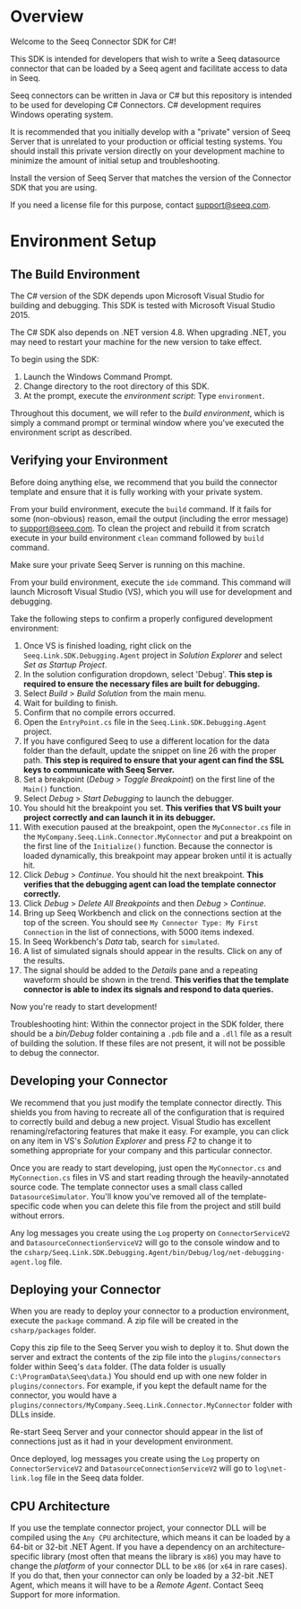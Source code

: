 # Overview

Welcome to the Seeq Connector SDK for C#!

This SDK is intended for developers that wish to write a Seeq datasource connector that can be loaded by a Seeq agent
and facilitate access to data in Seeq.

Seeq connectors can be written in Java or C# but this repository is intended to be used for developing C# Connectors. 
C# development requires Windows operating system.

It is recommended that you initially develop with a "private" version of Seeq Server that is unrelated to your
production or official testing systems. You should install this private version directly on your development machine to
minimize the amount of initial setup and troubleshooting.

Install the version of Seeq Server that matches the version of the Connector SDK that you are using.

If you need a license file for this purpose, contact [support@seeq.com](mailto:support@seeq.com).

# Environment Setup

## The Build Environment

The C# version of the SDK depends upon Microsoft Visual Studio for building and debugging. This SDK is tested with
Microsoft Visual Studio 2015.

The C# SDK also depends on .NET version 4.8. When upgrading .NET, you may need to restart your machine for the new
version to take effect.

To begin using the SDK:

1. Launch the Windows Command Prompt.
2. Change directory to the root directory of this SDK.
3. At the prompt, execute the *environment script*: Type `environment`.

Throughout this document, we will refer to the *build environment*, which is simply a command prompt or terminal window
where you've executed the environment script as described.

## Verifying your Environment

Before doing anything else, we recommend that you build the connector template and ensure that it is fully working with
your private system.

From your build environment, execute the `build` command. If it fails for some (non-obvious) reason, email the output
(including the error message) to [support@seeq.com](mailto:support@seeq.com). To clean the project and rebuild it 
from scratch execute in your build environment `clean` command followed by `build` command.

Make sure your private Seeq Server is running on this machine.

From your build environment, execute the `ide` command. This command will launch Microsoft Visual Studio (VS), which you
will use for development and debugging.

Take the following steps to confirm a properly configured development environment:

1. Once VS is finished loading, right click on the `Seeq.Link.SDK.Debugging.Agent` project in *Solution Explorer* and
   select *Set as Startup Project*.
2. In the solution configuration dropdown, select 'Debug'. **This step is required to ensure the necessary files are
   built for debugging.**
3. Select *Build* > *Build Solution* from the main menu.
4. Wait for building to finish.
5. Confirm that no compile errors occurred.
6. Open the `EntryPoint.cs` file in the `Seeq.Link.SDK.Debugging.Agent` project.
7. If you have configured Seeq to use a different location for the data folder than the default, update the snippet on
   line 26 with the proper path. **This step is required to ensure that your agent can find the SSL keys to communicate
   with Seeq Server.**
8. Set a breakpoint (*Debug* > *Toggle Breakpoint*) on the first line of the `Main()` function.
9. Select *Debug* > *Start Debugging* to launch the debugger.
10. You should hit the breakpoint you set. **This verifies that VS built your project correctly and can launch it in its
    debugger.**
11. With execution paused at the breakpoint, open the `MyConnector.cs` file in the
    `MyCompany.Seeq.Link.Connector.MyConnector` and put a breakpoint on the first line of the `Initialize()` function.
    Because the connector is loaded dynamically, this breakpoint may appear broken until it is actually hit.
12. Click *Debug* > *Continue*. You should hit the next breakpoint. **This verifies that the debugging agent can load
    the template connector correctly.**
13. Click *Debug* > *Delete All Breakpoints* and then *Debug* > *Continue*.
14. Bring up Seeq Workbench and click on the connections section at the top of the screen. You should
    see `My Connector Type: My First Connection` in the list of connections, with 5000 items indexed.
15. In Seeq Workbench's *Data* tab, search for `simulated`.
16. A list of simulated signals should appear in the results. Click on any of the results.
17. The signal should be added to the *Details* pane and a repeating waveform should be shown in the trend. **This
    verifies that the template connector is able to index its signals and respond to data queries.**

Now you're ready to start development!

Troubleshooting hint: Within the connector project in the SDK folder, there should be a *bin/Debug* folder containing
a `.pdb` file and a `.dll` file as a result of building the solution. If these files are not present, it will not be
possible to debug the connector.

## Developing your Connector

We recommend that you just modify the template connector directly. This shields you from having to recreate all of the
configuration that is required to correctly build and debug a new project. Visual Studio has excellent
renaming/refactoring features that make it easy. For example, you can click on any item in VS's *Solution Explorer*
and press *F2* to change it to something appropriate for your company and this particular connector.

Once you are ready to start developing, just open the `MyConnector.cs` and `MyConnection.cs` files in VS and start
reading through the heavily-annotated source code. The template connector uses a small class called
`DatasourceSimulator`. You'll know you've removed all of the template-specific code when you can delete this file from
the project and still build without errors.

Any log messages you create using the `Log` property on `ConnectorServiceV2` and `DatasourceConnectionServiceV2` will go
to the console window and to the `csharp/Seeq.Link.SDK.Debugging.Agent/bin/Debug/log/net-debugging-agent.log` file.

## Deploying your Connector

When you are ready to deploy your connector to a production environment, execute the `package` command. A zip file will
be created in the `csharp/packages` folder.

Copy this zip file to the Seeq Server you wish to deploy it to. Shut down the server and extract the contents of the zip
file into the `plugins/connectors` folder within Seeq's `data` folder. (The data folder is usually
`C:\ProgramData\Seeq\data`.) You should end up with one new folder in `plugins/connectors`. For example, if you kept the
default name for the connector, you would have a
`plugins/connectors/MyCompany.Seeq.Link.Connector.MyConnector` folder with DLLs inside.

Re-start Seeq Server and your connector should appear in the list of connections just as it had in your development
environment.

Once deployed, log messages you create using the `Log` property on `ConnectorServiceV2` and
`DatasourceConnectionServiceV2` will go to `log\net-link.log` file in the Seeq data folder.

## CPU Architecture

If you use the template connector project, your connector DLL will be compiled using the `Any CPU` architecture, which
means it can be loaded by a 64-bit or 32-bit .NET Agent. If you have a dependency on an architecture-specific library
(most often that means the library is `x86`) you may have to change the _platform_ of your connector DLL to be `x86`
(or `x64` in rare cases). If you do that, then your connector can only be loaded by a 32-bit .NET Agent, which means it
will have to be a _Remote Agent_. Contact Seeq Support for more information.